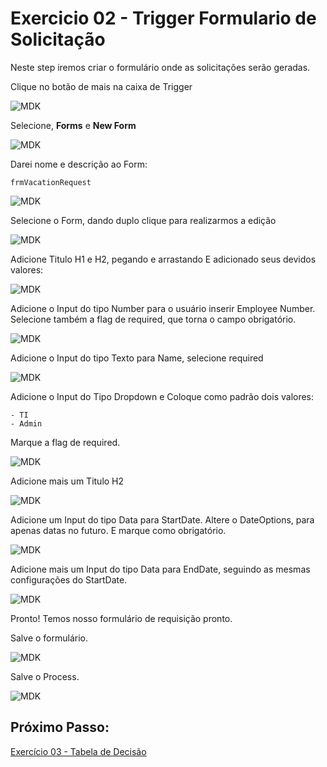 # Exercicio 02 - Trigger Formulario de Solicitação

Neste step iremos criar o formulário onde as solicitações serão geradas.

Clique no botão de mais na caixa de Trigger

![MDK](images/img1.png)

Selecione, __Forms__ e __New Form__

![MDK](images/img2.png)

Darei nome e descrição ao Form:

```
frmVacationRequest
```

![MDK](images/img3.png)

Selecione o Form, dando duplo clique para realizarmos a edição

![MDK](images/img4.png)

Adicione Titulo H1 e H2, pegando e arrastando
E adicionado seus devidos valores:

![MDK](images/img5.png)

Adicione o Input do tipo Number para o usuário inserir Employee Number.
Selecione também a flag de required, que torna o campo obrigatório.

![MDK](images/img6.png)

Adicione o Input do tipo Texto para Name, selecione required

![MDK](images/img7.png)

Adicione o Input do Tipo Dropdown e Coloque como padrão dois valores:
```
- TI
- Admin
```

Marque a flag de required.

![MDK](images/img8.png)

Adicione mais um Titulo H2

![MDK](images/img9.png)

Adicione um Input do tipo Data para StartDate.
Altere o DateOptions, para apenas datas no futuro.
E marque como obrigatório.

![MDK](images/img10.png)

Adicione mais um Input do tipo Data para EndDate, seguindo as mesmas configurações do StartDate.

![MDK](images/img11.png)

Pronto! Temos nosso formulário de requisição pronto.

Salve o formulário.

![MDK](images/img12.png)

Salve o Process.

![MDK](images/img13.png)

## Próximo Passo:
[Exercício 03 - Tabela de Decisão](/exercises/ex3/README.md)